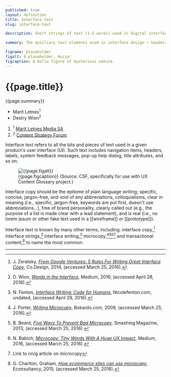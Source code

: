 ```yaml
---
published: true
layout: definition
title: Interface text
slug: interface-text

description: Short strings of text (1-5 words) used in digital interfaces to guide exploration, text input, personalization, and the like. Not the same as microcopy.

summary: The auxiliary text elements used in interface design — headers, labels, feedback messages, menu items, et cetera — that help people navigate and use application interfaces, whether for websites, mobile applications, kiosks, wearable devices, appliance panels, analog/digital dashboards or what have you.

figname: placeholder
figalt: A placeholder. Huzza!
figcaption: A belle figure of mysterious nature.
---
```



<h1 class="term-title">{{page.title}}</h1>

<p class="summary">{{page.summary}}</p>

<section class="contributors">
	<ul class="authors nomark">
		<li>Marit Letnes<sup id="#affil-1">1</sup></li>
		<li>Destry Wion<sup id="#affil-2">2</sup></li>
	</ul>
	<ol class="affiliations nomark">
		<li id="affil-1"><sup>1</sup> <a href="https://maritletnes.no">Marit Letnes Media SA</a></li>
		<li id="affil-2"><sup>2</sup> <a href="https://csf.community">Content Strategy Forum</a></li>
	</ol>
</section>

<!-- PRIMARY PARAGRAPH(S) OF DEFINITION -->

Interface text refers to all the bits and pieces of text used in a given product's user interface (UI). Such text includes navigation items, headers, labels, system feedback messages, pop-up help dialog, title attributes, and so on.

<!-- EXAMPLE PARAGRAPH(S) -->


<!-- FIGURE -->
<figure>
	<img alt="{{page.figalt}}" src="https://content-strategy-forum.github.io/csf-glossary/assets/images/{{page.figname}}.png">
	<figcaption>
		{{page.figcaption}} (Source: CSF, specifically for use with UX Content Glossary project.)
	</figcaption>
</figure>

Interface copy should be the epitome of plain language writing; specific, concise, jargon-free, and void of any abbreviations, colloquialisms, clear in meaning (i.e., specific, jargon-free, keywords are put first, doesn't use abbreviations…), free of brand personality, clearly called out (e.g., the purpose of a list is made clear with a lead statement), and is real (i.e., no lorem ipsum or other fake text used in a [[wireframe]] or [[prototype]]).

<!-- SYSNONYMOUS TERMS PARAGRAPH(S), IF ANY -->

Interface text is known by many other terms, including: interface copy,[^1] interface strings,[^2] interface writing,[^3] microcopy,[^4][^5][^6][^7]  and transactional content,[^8] to name the most common.

<!-- FOOTNOTE REFERENCES -->
<hr class="footnotes">

[^1]: J. Zeratsky, [_From Google Ventures: 5 Rules For Writing Great Interface Copy_](http://www.fastcodesign.com/3026463/from-google-ventures-5-rules-for-writing-great-interface-copy), Co.Design, 2014, (accessed March 25, 2016).

[^2]: D. Wion, [_Words in the Interface_](), Medium, 2016, (accessed April 28, 2016).

[^3]: N. Fenton, [_Interface Writing: Code for Humans_](http://nicolefenton.com/interface-writing/), Nicolefenton.com, undated, (accessed April 28, 2016).

[^4]: J. Porter, [_Writing Microcopy_](http://bokardo.com/archives/writing-microcopy/), Bokardo.com, 2009, (accessed March 25, 2016).

[^5]: B. Beard, [_Five Ways To Prevent Bad Microcopy_](https://www.smashingmagazine.com/2013/06/five-ways-prevent-bad-microcopy/). Smashing Magazine, 2013, (accessed March 25, 2016).

[^6]: N. Babich, [_Microcopy: Tiny Words With A Huge UX Impact_](https://uxplanet.org/microcopy-tiny-words-with-a-huge-ux-impact-90140acc6e42#.21lpg1vh7), Medium, 2016, (accessed March 25, 2016).

[^7]: Link to nn/g article on microcopy

[^8]: G. Charlton, Graham, [_How ecommerce sites can use microcopy_](https://econsultancy.com/blog/66638-how-ecommerce-sites-can-use-microcopy/), Econsultancy, 2015, (accessed March 25, 2016).

